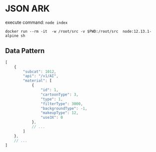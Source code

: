 
# JSON ARK

execute command: `node index`


`docker run --rm -it  -w /root/src -v $PWD:/root/src  node:12.13.1-alpine sh`


## Data Pattern

```js
[
    {
        "subcat": 1012,
        "api": "/v1/AI",
        "material": [
            {
                "id": 1,
                "cartoonType": 3,
                "type": 1,
                "filterType": 3000,
                "backgroundType": -1,
                "makeupType": 12,
                "use3X": 0
            },
            // ...
        ]
    },
    // ...
]
```
